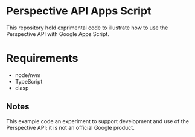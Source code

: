 # Perspective API Apps Script

This repository hold exprimental code to illustrate how to use the Perspective API with Google Apps Script.

# Requirements

- node/nvm
- TypeScript
- clasp

## Notes

This example code an experiment to support development and use of the Perspective API; it is not an official Google product.
